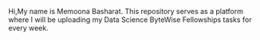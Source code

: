 Hi,My name is Memoona Basharat. This repository serves as a platform where I will be uploading my Data Science ByteWise Fellowships tasks for every week.

